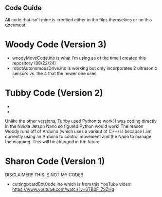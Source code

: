 ## Code Guide
All code that isn't mine is credited either in the files themselves or on this document.

# Woody Code (Version 3) 
- woodyMoveCode.ino is what I'm using as of the time I created this repository (08/22/24)
- robotAutonomousDrive.ino is working but only incorporates 2 ultrasonic sensors vs. the 4 that the newer one uses.
  
# Tubby Code (Version 2)
-
-
Unlike the other versions, Tubby used Python to work! I was coding directly in the Nvidia Jetson Nano so figured Python would work! The reason Woody runs off of Arduino (which uses a variant of C++) is because I am currently using an Arduino to control movement and the Nano to manage the mapping. This will be changed in the future.

# Sharon Code (Version 1)
DISCLAIMER!! THIS IS NOT MY CODE!!
- cuttingboardBotCode.ino which is from this YouTube video: https://www.youtube.com/watch?v=6TB0F_7SZHg
